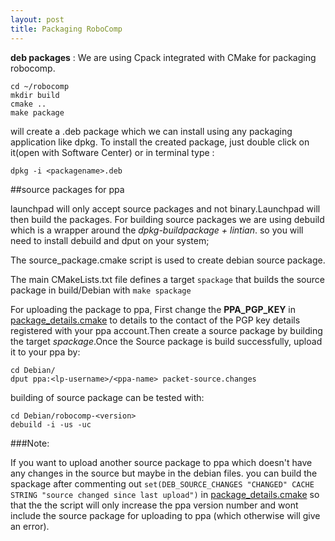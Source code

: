 ```yaml
---
layout: post
title: Packaging RoboComp
---
```


**deb packages** : We are using Cpack integrated with CMake for packaging robocomp.

    cd ~/robocomp
    mkdir build
    cmake ..
    make package

will create a .deb package which we can install using any packaging application like dpkg. To install the created package, just double click on it(open with Software Center) or in terminal type :

    dpkg -i <packagename>.deb

##source packages for ppa

launchpad will only accept source packages and not binary.Launchpad will then build the packages. For building source packages we are using debuild which is a wrapper around the *dpkg-buildpackage + lintian*. so you will need to install debuild and dput on your system;

The source_package.cmake script is used to create debian source package.

The main CMakeLists.txt file defines a target `spackage` that builds the source package in build/Debian with `make spackage`

For uploading the package to ppa, First change the **PPA\_PGP\_KEY** in [package_details.cmake](../cmake/package_details.cmake#L26) to details to the contact of the PGP key  details registered with your ppa account.Then create a source package by building the target *spackage*.Once the Source package is build successfully, upload it to your ppa by:

    cd Debian/
    dput ppa:<lp-username>/<ppa-name> packet-source.changes

building of source package can be tested with:
    
    cd Debian/robocomp-<version>
    debuild -i -us -uc

###Note:

 If you want to upload another source package to ppa which doesn't have any changes in the source but maybe in the debian files. you can build the spackage after commenting out `set(DEB_SOURCE_CHANGES "CHANGED" CACHE STRING "source changed since last upload")` in [package_details.cmake](../cmake/package_details.cmake#L27) so that the the script will only increase the ppa version number and wont include the source package for uploading to ppa (which otherwise will give an error).